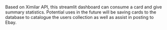 Based on Ximilar API, this streamlit dashboard can consume a card and give summary statistics. Potential uses in the future will be saving cards to the database to catalogue the users collection as well as assist in posting to Ebay.
